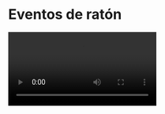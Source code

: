 # Eventos de ratón

<video controls><source src="https://digi21.blob.core.windows.net/videos-ayuda/desarrollo/18.%20Eventos%20de%20raton.mp4" caption="" type="video/mp4"></video>

